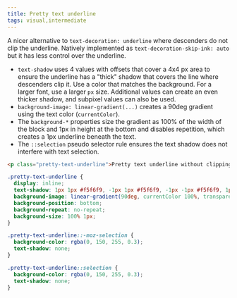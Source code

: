 ```yaml
---
title: Pretty text underline
tags: visual,intermediate
---
```


A nicer alternative to `text-decoration: underline` where descenders do not clip the underline.
Natively implemented as `text-decoration-skip-ink: auto` but it has less control over the underline.

- `text-shadow` uses 4 values with offsets that cover a 4x4 px area to ensure the underline has a "thick" shadow that covers the line where descenders clip it. Use a color that matches the background. For a larger font, use a larger `px` size. Additional values can create an even thicker shadow, and subpixel values can also be used.
- `background-image: linear-gradient(...)` creates a 90deg gradient using the text color (`currentColor`).
- The `background-*` properties size the gradient as 100% of the width of the block and 1px in height at the bottom and disables repetition, which creates a 1px underline beneath the text.
- The `::selection` pseudo selector rule ensures the text shadow does not interfere with text selection.

```html
<p class="pretty-text-underline">Pretty text underline without clipping descenders.</p>
```

```css
.pretty-text-underline {
  display: inline;
  text-shadow: 1px 1px #f5f6f9, -1px 1px #f5f6f9, -1px -1px #f5f6f9, 1px -1px #f5f6f9;
  background-image: linear-gradient(90deg, currentColor 100%, transparent 100%);
  background-position: bottom;
  background-repeat: no-repeat;
  background-size: 100% 1px;
}

.pretty-text-underline::-moz-selection {
  background-color: rgba(0, 150, 255, 0.3);
  text-shadow: none;
}

.pretty-text-underline::selection {
  background-color: rgba(0, 150, 255, 0.3);
  text-shadow: none;
}
```
